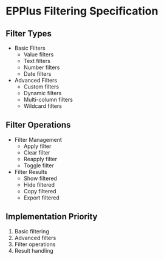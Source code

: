# EPPlus Filtering Specification

## Filter Types
- Basic Filters
  - Value filters
  - Text filters
  - Number filters
  - Date filters
- Advanced Filters
  - Custom filters
  - Dynamic filters
  - Multi-column filters
  - Wildcard filters

## Filter Operations
- Filter Management
  - Apply filter
  - Clear filter
  - Reapply filter
  - Toggle filter
- Filter Results
  - Show filtered
  - Hide filtered
  - Copy filtered
  - Export filtered

## Implementation Priority
1. Basic filtering
2. Advanced filters
3. Filter operations
4. Result handling